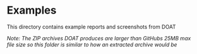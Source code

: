 # Examples
This directory contains example reports and screenshots from DOAT

_Note: The ZIP archives DOAT produces are larger than GitHubs 25MB max file size so this folder is similar to how an extracted archive would be_
